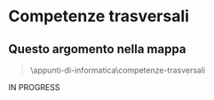 # Competenze trasversali

## Questo argomento nella mappa

> \appunti-di-informatica\competenze-trasversali

IN PROGRESS
